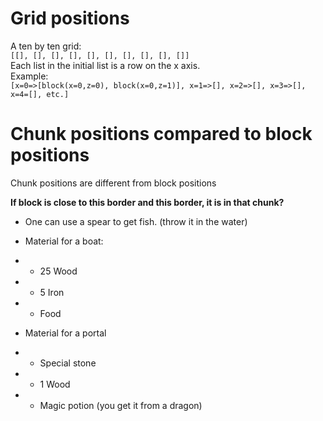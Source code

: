 # Grid positions
A ten by ten grid:  
`[[], [], [], [], [], [], [], [], [], []]`  
Each list in the initial list is a row on the x axis.  
Example:  
`[x=0=>[block(x=0,z=0), block(x=0,z=1)], x=1=>[], x=2=>[], x=3=>[], x=4=[], etc.]`


# Chunk positions compared to block positions
Chunk positions are different from block positions




**If block is close to this border and this border, it is in that chunk?**

- One can use a spear to get fish. (throw it in the water)
- Material for a boat:
- - 25 Wood
- - 5 Iron
- - Food

- Material for a portal
- - Special stone
- - 1 Wood
- - Magic potion (you get it from a dragon)
